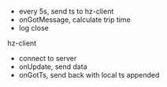- every 5s, send ts to hz-client
- onGotMessage, calculate trip time
- log close

hz-client

- connect to server
- onUpdate, send data
- onGotTs, send back with local ts appended
